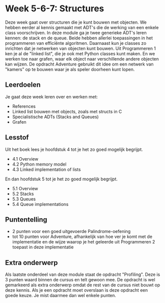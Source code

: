 # Week 5-6-7: Structures

Deze week gaat over structuren die je kunt bouwen met objecten. We hebben eerder al kennis gemaakt met ADT's die de werking van een enkele class voorschrijven. In deze module ga je twee generieke ADT's leren kennen: de stack en de queue. Beide hebben allerlei toepassingen in het programmeren van efficiënte algoritmen. Daarnaast kun je classes zo inrichten dat je netwerken van objecten kunt bouwen. Uit Programmeren 1 ken je al de "linked list", die je ook met Python classes kunt maken. En we werken toe naar grafen, waar elk object naar verschillende andere objecten kan wijzen. De opdracht Adventure gebruikt dit idee om een netwerk van "kamers" op te bouwen waar je als speler doorheen kunt lopen.

## Leerdoelen

Je gaat deze week leren over en werken met:

- References
- Linked list bouwen met objects, zoals met structs in C
- Specialistische ADTs (Stacks and Queues)
- Grafen

## Lesstof

Uit het boek lees je hoofdstuk 4 tot je het zo goed mogelijk begrijpt.

- 4.1 Overview
- 4.2 Python memory model
- 4.3 Linked implementation of lists

En dan hoofdstuk 5 tot je het zo goed mogelijk begrijpt.

- 5.1 Overview
- 5.2 Stacks
- 5.3 Queues
- 5.4 Queue implementations

## Puntentelling

- 2 punten voor een goed uitgevoerde Palindrome-oefening
- tot 10 punten voor Adventure, afhankelijk van hoe ver je komt met de implementatie en de wijze waarop je het geleerde uit Programmeren 2 toepast in deze implementatie

## Extra onderwerp

Als laatste onderdeel van deze module staat de opdracht "Profiling". Deze is 3 punten waard binnen de cursus en telt gewoon mee. De opdracht is wel gemarkeerd als extra onderwerp omdat de rest van de cursus niet bouwt op deze kennis. Als je een opdracht moet overslaan is deze opdracht een goede keuze. Je mist daarmee dan wel enkele punten.
